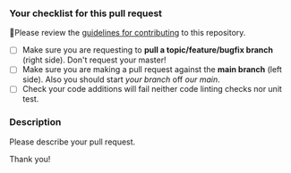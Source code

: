 ### Your checklist for this pull request

🚨Please review the [guidelines for contributing](../CONTRIBUTING.md) to this repository.

- [ ] Make sure you are requesting to **pull a topic/feature/bugfix branch** (right side). Don't request your master!
- [ ] Make sure you are making a pull request against the **main branch** (left side). Also you should start *your branch* off *our main*.
- [ ] Check your code additions will fail neither code linting checks nor unit test.

### Description

Please describe your pull request.

Thank you!
